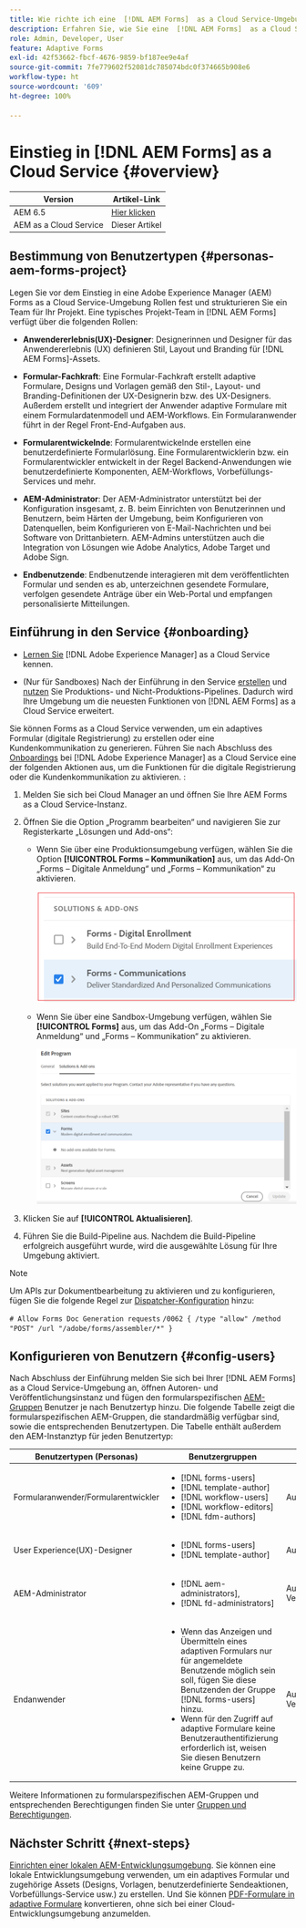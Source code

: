 ```yaml
---
title: Wie richte ich eine  [!DNL AEM Forms]  as a Cloud Service-Umgebung ein?
description: Erfahren Sie, wie Sie eine  [!DNL AEM Forms]  as a Cloud Service-Umgebung einrichten und konfigurieren.
role: Admin, Developer, User
feature: Adaptive Forms
exl-id: 42f53662-fbcf-4676-9859-bf187ee9e4af
source-git-commit: 7fe779602f52081dc785074bdc0f374665b908e6
workflow-type: ht
source-wordcount: '609'
ht-degree: 100%

---
```


# Einstieg in [!DNL AEM Forms] as a Cloud Service {#overview}

| Version | Artikel-Link |
| -------- | ---------------------------- |
| AEM 6.5 | [Hier klicken](https://experienceleague.adobe.com/docs/experience-manager-65/forms/install-aem-forms/osgi-installation/installing-configuring-aem-forms-osgi.html?lang=de) |
| AEM as a Cloud Service | Dieser Artikel |


## Bestimmung von Benutzertypen {#personas-aem-forms-project}

<!-- When you sign up for the service, Adobe creates an Organization identifier for your company in the Adobe Identity Management System (IMS), where your users and their permissions can be managed. So, --> Legen Sie vor dem Einstieg in eine Adobe Experience Manager (AEM) Forms as a Cloud Service-Umgebung Rollen fest und strukturieren Sie ein Team für Ihr Projekt. Eine typisches Projekt-Team in [!DNL AEM Forms] verfügt über die folgenden Rollen:

* **Anwendererlebnis(UX)-Designer**: Designerinnen und Designer für das Anwendererlebnis (UX) definieren Stil, Layout und Branding für [!DNL AEM Forms]-Assets.

* **Formular-Fachkraft**: Eine Formular-Fachkraft erstellt adaptive Formulare, Designs und Vorlagen gemäß den Stil-, Layout- und Branding-Definitionen der UX-Designerin bzw. des UX-Designers. Außerdem erstellt und integriert der Anwender adaptive Formulare mit einem Formulardatenmodell und AEM-Workflows. Ein Formularanwender führt in der Regel Front-End-Aufgaben aus.

* **Formularentwickelnde**: Formularentwickelnde erstellen eine benutzerdefinierte Formularlösung. Eine Formularentwicklerin bzw. ein Formularentwickler entwickelt in der Regel Backend-Anwendungen wie benutzerdefinierte Komponenten, AEM-Workflows, Vorbefüllungs-Services und mehr.

* **AEM-Administrator**: Der AEM-Administrator unterstützt bei der Konfiguration insgesamt, z. B. beim Einrichten von Benutzerinnen und Benutzern, beim Härten der Umgebung, beim Konfigurieren von Datenquellen, beim Konfigurieren von E-Mail-Nachrichten und bei Software von Drittanbietern. AEM-Admins unterstützen auch die Integration von Lösungen wie Adobe Analytics, Adobe Target und Adobe Sign.

* **Endbenutzende**: Endbenutzende interagieren mit dem veröffentlichten Formular und senden es ab, unterzeichnen gesendete Formulare, verfolgen gesendete Anträge über ein Web-Portal und empfangen personalisierte Mitteilungen.

<!-- While onboarding to the service, assign the following AEM groups to [!DNL AEM Forms] as a Cloud Service based on their role:

| User type | AEM group |
|---|---|
| Form Practitioner | forms-users (AEM Forms Users), template-authors, workflow-user, workflow-editors, and fdm-author  |
| UX Designer| forms-users, template-authors|
| End-User| <ul> <li>When a user must login to view and submit an Adaptive Form, add such users to forms-users group. </li> <li>When no user authentication is required to access Adaptive Forms, do not assign any group to such users. </li> </ul>| -->

## Einführung in den Service {#onboarding}

* [Lernen Sie](https://experienceleague.adobe.com/docs/experience-manager-cloud-service/content/onboarding/journey/overview.html?lang=de) [!DNL Adobe Experience Manager] as a Cloud Service kennen.

* (Nur für Sandboxes) Nach der Einführung in den Service [erstellen](https://experienceleague.adobe.com/docs/experience-manager-cloud-manager/content/using/pipelines/production-pipelines.html?lang=en) und [nutzen](https://experienceleague.adobe.com/docs/experience-manager-cloud-manager/content/using/code-deployment.html?lang=de) Sie Produktions- und Nicht-Produktions-Pipelines. Dadurch wird Ihre Umgebung um die neuesten Funktionen von [!DNL AEM Forms] as a Cloud Service erweitert.

Sie können Forms as a Cloud Service verwenden, um ein adaptives Formular (digitale Registrierung) zu erstellen oder eine Kundenkommunikation zu generieren. Führen Sie nach Abschluss des [Onboardings](https://experienceleague.adobe.com/docs/experience-manager-cloud-service/content/onboarding/journey/overview.html?lang=de) bei [!DNL Adobe Experience Manager] as a Cloud Service eine der folgenden Aktionen aus, um die Funktionen für die digitale Registrierung oder die Kundenkommunikation zu aktivieren. <!--You can also enable both the features-->:

1. Melden Sie sich bei Cloud Manager an und öffnen Sie Ihre AEM Forms as a Cloud Service-Instanz.
1. Öffnen Sie die Option „Programm bearbeiten“ und navigieren Sie zur Registerkarte „Lösungen und Add-ons“:

   * Wenn Sie über eine Produktionsumgebung verfügen, wählen Sie die Option **[!UICONTROL Forms – Kommunikation]** aus, um das Add-On „Forms – Digitale Anmeldung“ und „Forms – Kommunikation“ zu aktivieren.

     ![Kommunikationen](assets/communications.png)

   <!-- If you have already enabled the **[!UICONTROL Forms - Digital Enrollment]** option, then select the **[!UICONTROL Forms - Communications Add-On]** option. ![Addon](assets/add-on.png) -->

   * Wenn Sie über eine Sandbox-Umgebung verfügen, wählen Sie **[!UICONTROL Forms]** aus, um das Add-On „Forms – Digitale Anmeldung“ und „Forms – Kommunikation“ zu aktivieren.

     ![Auswahl von „Forms – Digitale Anmeldung“](assets/forms-digital-enrollment1.png)


1. Klicken Sie auf **[!UICONTROL Aktualisieren]**.
1. Führen Sie die Build-Pipeline aus. Nachdem die Build-Pipeline erfolgreich ausgeführt wurde, wird die ausgewählte Lösung für Ihre Umgebung aktiviert.

>[!NOTE]
>
> Um APIs zur Dokumentbearbeitung zu aktivieren und zu konfigurieren, fügen Sie die folgende Regel zur [Dispatcher-Konfiguration](setup-local-development-environment.md#forms-specific-rules-to-dispatcher) hinzu:
>
> `# Allow Forms Doc Generation requests`
> `/0062 { /type "allow" /method "POST" /url "/adobe/forms/assembler/*" }`

## Konfigurieren von Benutzern {#config-users}

Nach Abschluss der Einführung melden Sie sich bei Ihrer [!DNL AEM Forms] as a Cloud Service-Umgebung an, öffnen Autoren- und Veröffentlichungsinstanz und fügen den formularspezifischen [AEM-Gruppen](https://experienceleague.adobe.com/docs/experience-manager-learn/cloud-service/accessing/aem-users-groups-and-permissions.html?lang=de#accessing) Benutzer je nach Benutzertyp hinzu. Die folgende Tabelle zeigt die formularspezifischen AEM-Gruppen, die standardmäßig verfügbar sind, sowie die entsprechenden Benutzertypen. Die Tabelle enthält außerdem den AEM-Instanztyp für jeden Benutzertyp:

| Benutzertypen (Personas) | Benutzergruppen | AEM-Instanz |
|---|---|---|
| Formularanwender/Formularentwickler | <ul> <li> [!DNL forms-users] </li><li> [!DNL template-author] </li><li> [!DNL workflow-users] </li><li> [!DNL workflow-editors] </li><li> [!DNL fdm-authors] </li></ul> | Autoreninstanz |
| User Experience(UX)-Designer | <ul> <li> [!DNL forms-users]</li><li> [!DNL template-author] </li></ul> | Autoreninstanz |
| AEM-Administrator | <ul> <li>[!DNL aem-administrators],</li> <li>[!DNL fd-administrators] </li> </ul> | Autoren- und Veröffentlichungsinstanz |
| Endanwender | <ul> <li>Wenn das Anzeigen und Übermitteln eines adaptiven Formulars nur für angemeldete Benutzende möglich sein soll, fügen Sie diese Benutzenden der Gruppe [!DNL forms-users] hinzu. </li> <li>Wenn für den Zugriff auf adaptive Formulare keine Benutzerauthentifizierung erforderlich ist, weisen Sie diesen Benutzern keine Gruppe zu. </li> </ul> | Autoren- und Veröffentlichungsinstanz |

Weitere Informationen zu formularspezifischen AEM-Gruppen und entsprechenden Berechtigungen finden Sie unter [Gruppen und Berechtigungen](forms-groups-privileges-tasks.md).

<!-- You can also create  [user groups](https://experienceleague.adobe.com/docs/experience-manager-learn/cloud-service/accessing/aem-users-groups-and-permissions.html#accessing) specific  to your organization, assign policies, and [users](https://experienceleague.adobe.com/docs/experience-manager-learn/cloud-service/accessing/aem-users-groups-and-permissions.html#accessing) to the groups. The policies help control permissions of the users that are part of the group. For information a -->

## Nächster Schritt {#next-steps}

[Einrichten einer lokalen AEM-Entwicklungsumgebung](setup-local-development-environment.md). Sie können eine lokale Entwicklungsumgebung verwenden, um ein adaptives Formular und zugehörige Assets (Designs, Vorlagen, benutzerdefinierte Sendeaktionen, Vorbefüllungs-Service usw.) zu erstellen. Und Sie können [PDF-Formulare in adaptive Formulare](https://experienceleague.adobe.com/docs/aem-forms-automated-conversion-service/using/introduction.html?lang=de) konvertieren, ohne sich bei einer Cloud-Entwicklungsumgebung anzumelden.

<!-- ### Business unit and end-users {#business-unit-and-end-users}

| Role| Organization| Description|
|-----|-------|-----|
| UX Designer                  | Customer/System Integrator/Partner | Defines user experience design (style, layout, branding) as per organizational requirements for Adaptive Forms to allow AEM Forms practitioners to design the corresponding themes and templates.                                     |
| Forms Practitioner           | Customer                           | Authors Adaptive Forms, creates Form Data Model integrations, and creates business workflows using the Experience Manager Workflows. Typically undertakes the front-end work.                                                         |
| Business Executive - Digital | Customer                           | Responsible for business unit's product marketing strategy and revenues, main business stakeholders for digital use cases, solutions, and service offerings for the end-users, signs off on the use case implementation and delivery. |
| Customer Experience Lead     | Customer                           | Business user persona. Authors, personalizes and updates Adaptive Forms fields/rules/styling, identifies, and prioritizes business needs. Validates business use-case with SI/Partner developers/practitioners during UAT.            |
| Forms Back-Office User       | Customer                           | End-user internal to organization filling forms, participating in back-office Forms workflows such as review/approval of applications and so on.                                                                                            |
| Forms End-User               | External to customer               | Interacts with and submits the published form as end customer or citizen, signs submitted forms, tracks her applications through web portal, receives personalized interactive communications.                                        |

### Project team {#project-team}

| Role | Org | Description|
|-----|-----|-----|
| Experience Manager Administrator | System Integrator /Partner/Customer | Helps with overall installation, configures SSL certificates, configures data sources, email, and other third-party software, integrations like Adobe Analytics, Adobe Target, Automated Forms Conversion Services with Experience Manager instance. |
| Project Manager                  | System Integrator /Partner/Customer | Converts customer use-case into technical requirements, manages schedule/cost/scope for overall project.                                                                                                                                             |
| Product Owner                    | System Integrator /Partner/Customer | Prioritizes and evaluates scrum team's work for high-quality delivery on time.                                                                                                                                                                       |
| Scrum Master                     | System Integrator /Partner/Customer | Ensures agile values and processes in place to deliver on defined requirements as per prioritization by PO.                                                                                                                                          |
| Infrastructure / security expert | System Integrator /Partner/Customer | Provisions and configures best possible infrastructure, security controls and infra processes to address current and projected RASP requirements.                                                                                                    |
| Technical Architect              | System Integrator /Partner/Customer | Provides best high-level architecture and infrastructure guidance for use-case implementation and address RASP (Reliability, Availability, Scalability, and Performance) and security challenges.                                                    | -->

<!-- ## Onboard to the service {#onboarding}

[Onboard](https://experienceleague.adobe.com/docs/experience-manager-cloud-service/onboarding/home.html) to the [!DNL Adobe Experience Manager] as a Cloud Service. 

After you onboard the service, configure a [local development environment](setup-local-development-environment.md). 

Administrators are responsible for managing Adobe software and services for their organization. Administrators grant access to developers in their organization to connect and use your [!DNL AEM Forms] as a Cloud Service program. When an administrator is provisioned for an organization, the administrator receives an email with title 'You now have administrator rights to manage Adobe software and services for your organization'. If you are an administrator, check your mailbox for email with previously mentioned title and proceed to [add users](https://experienceleague.adobe.com/docs/experience-manager-cloud-service/security/ims-support.html?lang=en#onboarding-users-in-admin-console) by way of IMS and assign [form-specific groups](forms-groups-privileges-tasks.md) to users based on their role.

## Next step {#next-steps} -->

<!-- ## Prerequisites {#prerequisites}

If you are new to AEM as a cloud service, contact your Adobe representative to create an organization identifier for your company in the Adobe Identity Management System (IMS). Once Adobe has created an organization for your company, your designated administrator is added as the first member of the organization. The administrator can setup an [!DNL AEM Forms] as a Cloud Service instance. 

## Onboard and set up a new environment {#onboard-and-setup-a-new-environment}

Log in to Cloud Manager and create a program. After the program is ready, create environments, add developers or users to environments, and run the pipeline to get the latest version of [!DNL AEM Forms] as a Cloud Service and start developing for your environment. The detailed steps are:

1. Contact your Adobe representative to create an organization identifier for your company in the Adobe Identity Management System (IMS) and provide access to an administrator in your organization.
1. Configure [Automated Forms Conversion Service](https://experienceleague.adobe.com/docs/aem-forms-automated-conversion-service/using/configure-service.html?lang=en). After a configuration is complete, a profile for Automated Forms Conversion Service is available in [Admin Console](https://adminconsole.adobe.com/).

    If the service is not available, log in to [Admin Console](https://adminconsole.adobe.com/). Use Adobe ID of administrator provisioned to use Automated Forms Conversion Service to login. Do not use any other ID or Federated ID to login.
    1. Click **[!UICONTROL Automated Forms Conversion Service]** option.
    1. Click **[!UICONTROL New Profile]** in the Products tab.
    1. Specify **[!UICONTROL Name]**, **[!UICONTROL Display Name]**, and **[!UICONTROL Description]** for the profile. Click **[!UICONTROL Done]**. A profile is created. 
1. Log in to [Cloud Manager](https://experience.adobe.com/#/@marketinghub/experiencemanager) and [create a program](https://docs.adobe.com/content/help/en/experience-manager-cloud-service/onboarding/getting-access/cloud-service-programs/creating-a-program.html) for your organization.
1. [Create environments](https://experienceleague.adobe.com/docs/experience-manager-cloud-service/implementing/using-cloud-manager/manage-environments.html?lang=en#adding-environments) within your program.
1. Log in to [Admin console](https://docs.adobe.com/content/help/en/experience-manager-cloud-service/onboarding/what-is-required/add-users-roles.html) and add developers or users to your organization.
1. Run the [build pipeline](https://docs.adobe.com/content/help/en/experience-manager-cloud-manager/using/how-to-use/deploying-code.html). It brings latest [!DNL Experience Manager Forms] as a Cloud Service features to your environment.
1. [Start developing](https://docs.adobe.com/content/help/en/experience-manager-cloud-service/implementing/developing/aem-project-content-package-structure.html) and creating Adaptive Forms on [!DNL Experience Manager Forms] as a Cloud Service environment.
1. Configure the [local development environment](setup-local-development-environment.md) for rapid development

## Configure dispatcher caching {#caching}

You can make dispatcher caching related configuration changes to code on your local development instance and deploy the changes to your [!DNL AEM Forms] as a Cloud Service instance. For details, see [update dispatcher configuration](setup-local-development-environment.md).
 -->
